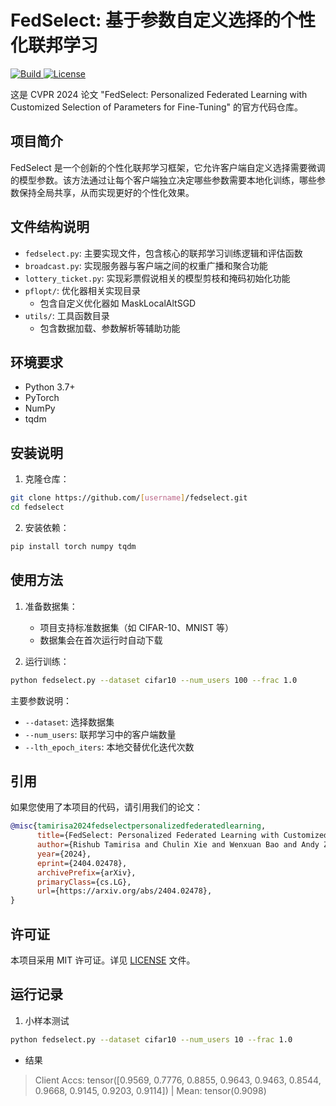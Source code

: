 # FedSelect: 基于参数自定义选择的个性化联邦学习

<p>
    <a href="https://www.python.org/">
        <img alt="Build" src="https://img.shields.io/badge/Python-3.7+-1f425f.svg?color=purple">
    </a>
    <a href="https://copyright.illinois.edu/">
        <img alt="License" src="https://img.shields.io/badge/License-MIT-blue">
    </a>
</p>

这是 CVPR 2024 论文 "FedSelect: Personalized Federated Learning with Customized Selection of Parameters for Fine-Tuning" 的官方代码仓库。

## 项目简介

FedSelect 是一个创新的个性化联邦学习框架，它允许客户端自定义选择需要微调的模型参数。该方法通过让每个客户端独立决定哪些参数需要本地化训练，哪些参数保持全局共享，从而实现更好的个性化效果。

## 文件结构说明

- `fedselect.py`: 主要实现文件，包含核心的联邦学习训练逻辑和评估函数
- `broadcast.py`: 实现服务器与客户端之间的权重广播和聚合功能
- `lottery_ticket.py`: 实现彩票假说相关的模型剪枝和掩码初始化功能
- `pflopt/`: 优化器相关实现目录
  - 包含自定义优化器如 MaskLocalAltSGD
- `utils/`: 工具函数目录
  - 包含数据加载、参数解析等辅助功能

## 环境要求

- Python 3.7+
- PyTorch
- NumPy
- tqdm

## 安装说明

1. 克隆仓库：
```bash
git clone https://github.com/[username]/fedselect.git
cd fedselect
```

2. 安装依赖：
```bash
pip install torch numpy tqdm
```

## 使用方法

1. 准备数据集：
   - 项目支持标准数据集（如 CIFAR-10、MNIST 等）
   - 数据集会在首次运行时自动下载

2. 运行训练：
```bash
python fedselect.py --dataset cifar10 --num_users 100 --frac 1.0
```

主要参数说明：
- `--dataset`: 选择数据集
- `--num_users`: 联邦学习中的客户端数量
- `--lth_epoch_iters`: 本地交替优化迭代次数

## 引用

如果您使用了本项目的代码，请引用我们的论文：

```bibtex
@misc{tamirisa2024fedselectpersonalizedfederatedlearning,
      title={FedSelect: Personalized Federated Learning with Customized Selection of Parameters for Fine-Tuning}, 
      author={Rishub Tamirisa and Chulin Xie and Wenxuan Bao and Andy Zhou and Ron Arel and Aviv Shamsian},
      year={2024},
      eprint={2404.02478},
      archivePrefix={arXiv},
      primaryClass={cs.LG},
      url={https://arxiv.org/abs/2404.02478}, 
}
```

## 许可证

本项目采用 MIT 许可证。详见 [LICENSE](LICENSE) 文件。

## 运行记录

1. 小样本测试

```bash
python fedselect.py --dataset cifar10 --num_users 10 --frac 1.0
```

- 结果
> Client Accs:  tensor([0.9569, 0.7776, 0.8855, 0.9643, 0.9463, 0.8544, 0.9668, 0.9145, 0.9203, 0.9114])  | Mean:  tensor(0.9098)
